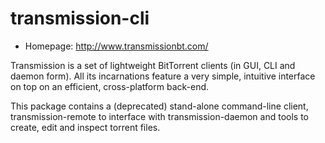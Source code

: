 # transmission-cli

* Homepage: http://www.transmissionbt.com/

Transmission is a set of lightweight BitTorrent clients (in GUI, CLI
 and daemon form). All its incarnations feature a very simple, intuitive
 interface on top on an efficient, cross-platform back-end.

 This package contains a (deprecated) stand-alone command-line client,
 transmission-remote to interface with transmission-daemon and tools to
 create, edit and inspect torrent files.
